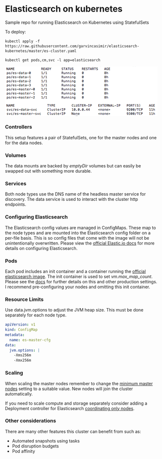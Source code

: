 # Elasticsearch on kubernetes
Sample repo for running Elasticsearch on Kubernetes using StatefulSets

To deploy:
```
kubectl apply -f https://raw.githubusercontent.com/garvincasimir/elasticsearch-kubernetes/master/es-cluster.yaml
```

```
kubectl get pods,cm,svc -l app=elasticsearch
```
![Cluster Output](cluster.png)

 ### Controllers
This setup features a pair of StatefulSets, one for the master nodes and one for the data nodes. 

### Volumes
The data mounts are backed by *emptyDir* volumes but can easily be swapped out with something more durable.

### Services
Both node types use the DNS name of the headless master service for discovery. The data service is used to interact with the cluster http endpoints.

### Configuring Elasticsearch
The Elasticsearch config values are managed in ConfigMaps. These map to the node types and are mounted into the Elasticsearch config folder on a per-file basis. This is so config files that come with the image will not be unintentionally overwritten. Please view the [official Elastic.io docs](https://www.elastic.co/guide/en/elasticsearch/reference/current/settings.html) for more details on configuring Elasticsearch.

### Pods 
Each pod includes an init container and a container running the [official elasticsearch image](https://www.docker.elastic.co). The init container is used to set *vm.max_map_count*. Please see the [docs](https://www.elastic.co/guide/en/elasticsearch/reference/current/docker.html#docker-cli-run-prod-mode) for further details on this and other production settings. I recommend pre-configuring your nodes and omitting this init container. 

### Resource Limits
Use data.jvm.options to adjust the JVM heap size. This must be done separately for each node type.

```yaml
apiVersion: v1
kind: ConfigMap
metadata:
  name: es-master-cfg
data:
  jvm.options: |
    -Xms256m
    -Xmx256m
```

### Scaling
When scaling the master nodes remember to change the [minimum master nodes](https://www.elastic.co/guide/en/elasticsearch/guide/1.x/_important_configuration_changes.html#_minimum_master_nodes) setting to a suitable value. New nodes will join the cluster automatically. 

If you need to scale compute and storage separately consider adding a Deployment controller for Elasticsearch [coordinating only nodes](https://www.elastic.co/guide/en/elasticsearch/reference/current/modules-node.html#coordinating-only-node).

### Other considerations
There are many other features this cluster can benefit from such as:
  * Automated snapshots using tasks
  *  Pod disruption budgets
  *  Pod affinity